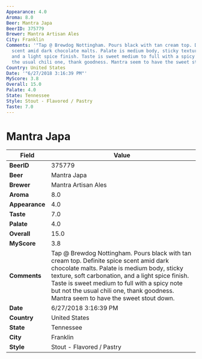 ```yaml
---
Appearance: 4.0
Aroma: 8.0
Beer: Mantra Japa
BeerID: 375779
Brewer: Mantra Artisan Ales
City: Franklin
Comments: '"Tap @ Brewdog Nottingham. Pours black with tan cream top. Definite spice
  scent amid dark chocolate malts. Palate is medium body, sticky texture, soft carbonation,
  and a light spice finish. Taste is sweet medium to full with a spicy note but not
  the usual chili one, thank goodness. Mantra seem to have the sweet stout down."'
Country: United States
Date: '"6/27/2018 3:16:39 PM"'
MyScore: 3.8
Overall: 15.0
Palate: 4.0
State: Tennessee
Style: Stout - Flavored / Pastry
Taste: 7.0
---
```


# Mantra Japa

| Field         | Value |
|---------------|-------|
| **BeerID** | 375779 |
| **Beer** | Mantra Japa |
| **Brewer** | Mantra Artisan Ales |
| **Aroma** | 8.0 |
| **Appearance** | 4.0 |
| **Taste** | 7.0 |
| **Palate** | 4.0 |
| **Overall** | 15.0 |
| **MyScore** | 3.8 |
| **Comments** | Tap @ Brewdog Nottingham. Pours black with tan cream top. Definite spice scent amid dark chocolate malts. Palate is medium body, sticky texture, soft carbonation, and a light spice finish. Taste is sweet medium to full with a spicy note but not the usual chili one, thank goodness. Mantra seem to have the sweet stout down. |
| **Date** | 6/27/2018 3:16:39 PM |
| **Country** | United States |
| **State** | Tennessee |
| **City** | Franklin |
| **Style** | Stout - Flavored / Pastry |

